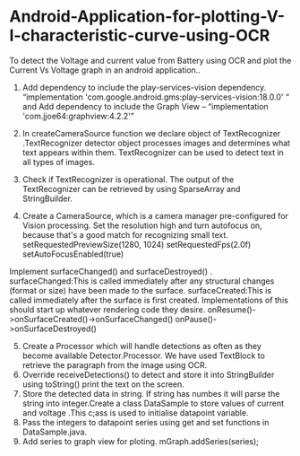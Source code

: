# Android-Application-for-plotting-V-I-characteristic-curve-using-OCR
To detect the Voltage and current value from Battery using OCR and plot the Current Vs Voltage graph in an android application..
1.	Add dependency to include the play-services-vision dependency.		 “implementation 'com.google.android.gms:play-services-vision:18.0.0' “ and 
Add dependency to include the Graph View –
	“implementation 'com.jjoe64:graphview:4.2.2'”

2.	In createCameraSource function we declare object of TextRecognizer .TextRecognizer detector object processes images and determines what text appears within them. TextRecognizer can be used to detect text in all types of images. 
3.	Check if TextRecognizer is operational. The output of the TextRecognizer can be retrieved by using SparseArray and StringBuilder.
4.	Create a CameraSource, which is a camera manager pre-configured for Vision processing.
Set the resolution high and turn autofocus on, because that's a good match for recognizing small text. 		
setRequestedPreviewSize(1280, 1024) 					setRequestedFps(2.0f)
 setAutoFocusEnabled(true)

Implement surfaceChanged() and surfaceDestroyed() .
 surfaceChanged:This is called immediately after any structural changes (format or size) have been made to the surface. 
surfaceCreated:This is called immediately after the surface is first created. Implementations of this should start up whatever rendering code they desire. 
onResume()->onSurfaceCreated()->onSurfaceChanged()
onPause()->onSurfaceDestroyed()

5.	Create a Processor which will handle detections as often as they become available Detector.Processor<TextBlock>. We have used TextBlock to retrieve the paragraph from the image using OCR.
6.	Override receiveDetections() to detect and store it into StringBuilder using toString() print the text on the screen. 
7.	Store the detected data in string. If string has numbes it will parse the string into integer.Create a class DataSample to store values of current and voltage .This c;ass is used to initialise datapoint variable.
8.	Pass the integers to datapoint series using get and set functions in DataSample.java.
9.	Add series to graph view for ploting. mGraph.addSeries(series); 
